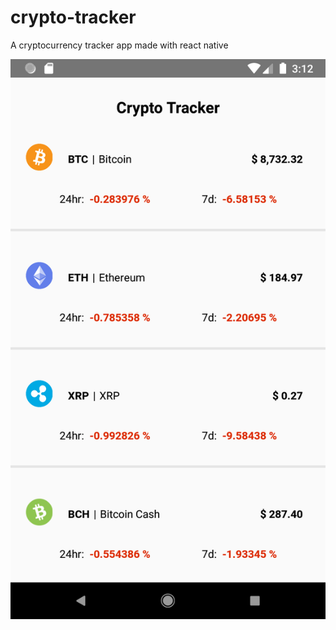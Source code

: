 # crypto-tracker

A cryptocurrency tracker app made with react native

![](https://github.com/tiagopaes/crypto-tracker/blob/master/screenshot.png)

